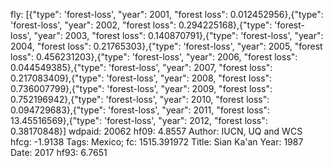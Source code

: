 fly: [{"type": 'forest-loss', "year": 2001, "forest loss": 0.012452956},{"type": 'forest-loss', "year": 2002, "forest loss": 0.294225168},{"type": 'forest-loss', "year": 2003, "forest loss": 0.140870791},{"type": 'forest-loss', "year": 2004, "forest loss": 0.21765303},{"type": 'forest-loss', "year": 2005, "forest loss": 0.456231203},{"type": 'forest-loss', "year": 2006, "forest loss": 0.044549385},{"type": 'forest-loss', "year": 2007, "forest loss": 0.217083409},{"type": 'forest-loss', "year": 2008, "forest loss": 0.736007799},{"type": 'forest-loss', "year": 2009, "forest loss": 0.752196942},{"type": 'forest-loss', "year": 2010, "forest loss": 0.094729683},{"type": 'forest-loss', "year": 2011, "forest loss": 13.45516569},{"type": 'forest-loss', "year": 2012, "forest loss": 0.38170848}]
wdpaid: 20062
hf09: 4.8557
Author: IUCN, UQ and WCS
hfcg: -1.9138
Tags: Mexico;
fc: 1515.391972
Title: Sian Ka'an
Year: 1987
Date: 2017
hf93: 6.7651
